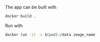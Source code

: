 The app can be built with 

```bash
docker build .
```

Run with 

```bash
docker run -it -v $(pwd):/data image_name
```

